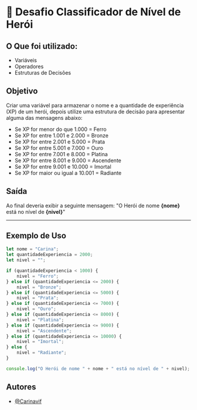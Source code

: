 # 🌟 Desafio Classificador de Nível de Herói

## O Que foi utilizado:

- Variáveis
- Operadores
- Estruturas de Decisões

## Objetivo

Criar uma variável para armazenar o nome e a quantidade de experiência (XP) de um herói, depois utilize uma estrutura de decisão para apresentar alguma das mensagens abaixo:

- Se XP for menor do que 1.000 = Ferro
- Se XP for entre 1.001 e 2.000 = Bronze
- Se XP for entre 2.001 e 5.000 = Prata
- Se XP for entre 5.001 e 7.000 = Ouro
- Se XP for entre 7.001 e 8.000 = Platina
- Se XP for entre 8.001 e 9.000 = Ascendente
- Se XP for entre 9.001 e 10.000 = Imortal
- Se XP for maior ou igual a 10.001 = Radiante

## Saída

Ao final deveria exibir a seguinte mensagem:
"O Herói de nome **{nome}** está no nível de **{nivel}**"

---

## Exemplo de Uso

```javascript
let nome = "Carina";
let quantidadeExperiencia = 2000;
let nivel = "";

if (quantidadeExperiencia < 1000) {
    nivel = "Ferro";
} else if (quantidadeExperiencia <= 2000) {
    nivel = "Bronze";
} else if (quantidadeExperiencia <= 5000) {
    nivel = "Prata";
} else if (quantidadeExperiencia <= 7000) {
    nivel = "Ouro";
} else if (quantidadeExperiencia <= 8000) {
    nivel = "Platina";
} else if (quantidadeExperiencia <= 9000) {
    nivel = "Ascendente";
} else if (quantidadeExperiencia <= 10000) {
    nivel = "Imortal";
} else {
    nivel = "Radiante";
}

console.log("O Herói de nome " + nome + " está no nível de " + nivel);
```

## Autores

- [@Carinavif](https://www.github.com/Carinavif)
